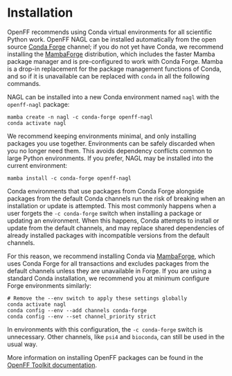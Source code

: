 # Installation

OpenFF recommends using Conda virtual environments for all scientific Python work. OpenFF NAGL can be installed automatically from the open source [Conda Forge] channel; if you do not yet have Conda, we recommend installing the [MambaForge] distribution, which includes the faster Mamba package manager and is pre-configured to work with Conda Forge. Mamba is a drop-in replacement for the package management functions of Conda, and so if it is unavailable can be replaced with `conda` in all the following commands.

NAGL can be installed into a new Conda environment named `nagl` with the `openff-nagl` package:

```shell
mamba create -n nagl -c conda-forge openff-nagl
conda activate nagl
```

We recommend keeping environments minimal, and only installing packages you use together. Environments can be safely discarded when you no longer need them. This avoids dependency conflicts common to large Python environments. If you prefer, NAGL may be installed into the current environment:

```shell
mamba install -c conda-forge openff-nagl
```

Conda environments that use packages from Conda Forge alongside packages from the default Conda channels run the risk of breaking when an installation or update is attempted. This most commonly happens when a user forgets the `-c conda-forge` switch when installing a package or updating an environment. When this happens, Conda attempts to install or update from the default channels, and may replace shared dependencies of already installed packages with incompatible versions from the default channels.

For this reason, we recommend installing Conda via [MambaForge], which uses Conda Forge for all transactions and excludes packages from the default channels unless they are unavailable in Forge. If you are using a standard Conda installation, we recommend you at minimum configure Forge environments similarly:

```shell
# Remove the --env switch to apply these settings globally
conda activate nagl
conda config --env --add channels conda-forge
conda config --env --set channel_priority strict 
```

In environments with this configuration, the `-c conda-forge` switch is unnecessary. Other channels, like `psi4` and `bioconda`, can still be used in the usual way.

More information on installing OpenFF packages can be found in the [OpenFF Toolkit documentation](openff.toolkit:installation).

[Conda Forge]: https://conda-forge.org/
[MambaForge]: https://github.com/conda-forge/miniforge#mambaforge


